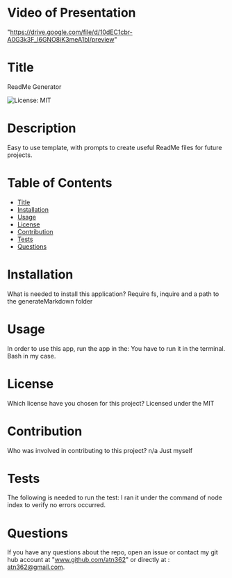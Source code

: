 # Video of Presentation
"https://drive.google.com/file/d/10dEC1cbr-A0G3k3F_l6GNO8iK3meA1bl/preview"


# Title 

ReadMe Generator

![License: MIT](https://img.shields.io/badge/License-MIT-yellow.svg)

# Description

Easy to use template, with prompts to create useful ReadMe files for future projects.

# Table of Contents 
* [Title](#title)
* [Installation](#installation)
* [Usage](#usage)
* [License](#license)
* [Contribution](#contribution)
* [Tests](#tests)
* [Questions](#questions)

# Installation
What is needed to install this application? Require fs, inquire and a path to the generateMarkdown folder

# Usage
In order to use this app, run the app in the: You have to run it in the terminal.  Bash in my case.

# License
Which license have you chosen for this project? Licensed under the MIT

# Contribution
​Who was involved in contributing to this project? n/a Just myself

# Tests
The following is needed to run the test: I ran it under the command of node index to verify no errors occurred.

# Questions
If you have any questions about the repo, open an issue or contact my git hub account at "www.github.com/atn362" or  directly at : atn362@gmail.com.
